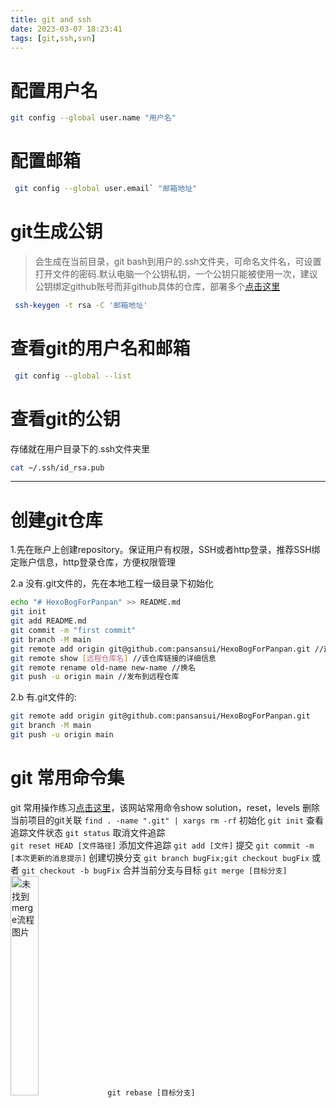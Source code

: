 ```yaml
---
title: git and ssh
date: 2023-03-07 18:23:41
tags: [git,ssh,svn]
---
```

# 配置用户名
``` bash
git config --global user.name "用户名" 
```
# 配置邮箱
``` bash
 git config --global user.email` "邮箱地址"
 ```
# git生成公钥  
>   会生成在当前目录，git bash到用户的.ssh文件夹，可命名文件名，可设置打开文件的密码.默认电脑一个公钥私钥，一个公钥只能被使用一次，建议公钥绑定github账号而非github具体的仓库，部署多个[点击这里](https://docs.github.com/en/authentication/connecting-to-github-with-ssh/managing-deploy-keys)
``` bash 
 ssh-keygen -t rsa -C '邮箱地址'
``` 
<!-- more -->
# 查看git的用户名和邮箱
``` bash
 git config --global --list
 ```
# 查看git的公钥
存储就在用户目录下的.ssh文件夹里
``` bash
cat ~/.ssh/id_rsa.pub
```
--------------------------------------------------------------------------
# 创建git仓库
1.先在账户上创建repository。保证用户有权限，SSH或者http登录，推荐SSH绑定账户信息，http登录仓库，方便权限管理

2.a 没有.git文件的，先在本地工程一级目录下初始化
``` bash
echo "# HexoBogForPanpan" >> README.md
git init
git add README.md
git commit -m "first commit"
git branch -M main
git remote add origin git@github.com:pansansui/HexoBogForPanpan.git //这是在你电脑上生成了一个origin的远程仓库，连接地址是后面的，常用命令有git remote //列出远程仓库名
git remote show [远程仓库名] //该仓库链接的详细信息
git remote rename old-name new-name //换名
git push -u origin main //发布到远程仓库
```
2.b 有.git文件的:
``` bash
git remote add origin git@github.com:pansansui/HexoBogForPanpan.git
git branch -M main
git push -u origin main
```

# git 常用命令集
git 常用操作练习[点击这里](https://learngitbranching.js.org/?locale=zh_CN)，该网站常用命令show solution，reset，levels
删除当前项目的git关联
`find . -name ".git" | xargs rm -rf`
初始化 
`git init`
查看追踪文件状态 
`git status`
取消文件追踪  
`git reset HEAD [文件路径]`
添加文件追踪 
`git add [文件]`
提交
 `git commit -m [本次更新的消息提示]`
创建切换分支 
`git branch bugFix;git checkout bugFix`
或者
`git checkout -b bugFix`
合并当前分支与目标
`git merge [目标分支]`
<img src=/images/merge.png width="30%" alt="未找到merge流程图片" >
`git rebase [目标分支]`

